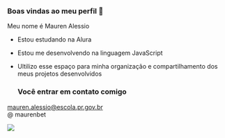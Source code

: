 ### Boas vindas ao meu perfil 🦋

Meu nome é Mauren Alessio

- Estou estudando na Alura
- Estou me desenvolvendo na linguagem JavaScript
- Ultilizo esse espaço para minha organização e compartilhamento dos meus projetos desenvolvidos

  ### Você entrar em contato comigo

mauren.alessio@escola.pr.gov.br  
@ maurenbet

![](https://media.tenor.com/4eEEX5QVpeAAAAAM/barbie-movie-2023-ken.gif)
